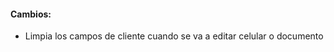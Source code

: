 <h4>Cambios:</h4>  
<ul>   
    <li>Limpia los campos de cliente cuando se va a editar celular o documento</li>
</ul>